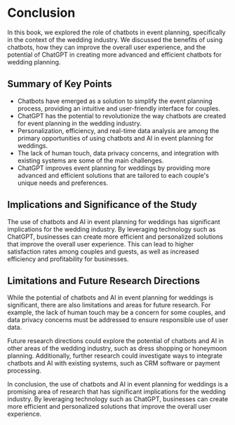 # Conclusion

In this book, we explored the role of chatbots in event planning, specifically in the context of the wedding industry. We discussed the benefits of using chatbots, how they can improve the overall user experience, and the potential of ChatGPT in creating more advanced and efficient chatbots for wedding planning.

Summary of Key Points
---------------------

* Chatbots have emerged as a solution to simplify the event planning process, providing an intuitive and user-friendly interface for couples.
* ChatGPT has the potential to revolutionize the way chatbots are created for event planning in the wedding industry.
* Personalization, efficiency, and real-time data analysis are among the primary opportunities of using chatbots and AI in event planning for weddings.
* The lack of human touch, data privacy concerns, and integration with existing systems are some of the main challenges.
* ChatGPT improves event planning for weddings by providing more advanced and efficient solutions that are tailored to each couple's unique needs and preferences.

Implications and Significance of the Study
------------------------------------------

The use of chatbots and AI in event planning for weddings has significant implications for the wedding industry. By leveraging technology such as ChatGPT, businesses can create more efficient and personalized solutions that improve the overall user experience. This can lead to higher satisfaction rates among couples and guests, as well as increased efficiency and profitability for businesses.

Limitations and Future Research Directions
------------------------------------------

While the potential of chatbots and AI in event planning for weddings is significant, there are also limitations and areas for future research. For example, the lack of human touch may be a concern for some couples, and data privacy concerns must be addressed to ensure responsible use of user data.

Future research directions could explore the potential of chatbots and AI in other areas of the wedding industry, such as dress shopping or honeymoon planning. Additionally, further research could investigate ways to integrate chatbots and AI with existing systems, such as CRM software or payment processing.

In conclusion, the use of chatbots and AI in event planning for weddings is a promising area of research that has significant implications for the wedding industry. By leveraging technology such as ChatGPT, businesses can create more efficient and personalized solutions that improve the overall user experience.

